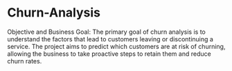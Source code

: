 # Churn-Analysis
Objective and Business Goal: The primary goal of churn analysis is to understand the factors that lead to customers leaving or discontinuing a service. The project aims to predict which customers are at risk of churning, allowing the business to take proactive steps to retain them and reduce churn rates. 
